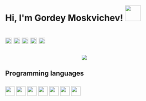 
<h1> Hi, I'm Gordey Moskvichev! <img src="http://i.piccy.info/i9/86e928ecfd4eac3881c79d0e4ec2d60e/1604850759/77114/1389629/84163Snymok_ekrana_2020_11_08_v_18_57_56.png" width="50"><h1>
<p>
    <a href="https://vk.com/id219052655" alt="Vkontakte"><img src="http://i.piccy.info/i9/0189d6ae0d8358ac45be8e531964bbc4/1604854045/10646/1389629/vk.png" width="20"></a>
    <a href="https://t.me/gordeyms" alt="Telegram"><img src="http://i.piccy.info/i9/e5341ace660b14871c5654806471b2c3/1604853728/15432/1389629/37799telegram.png" width="20"></a>
    <a href="https://join.skype.com/invite/fcz8eNJbUb5p" alt="Skype"><img src="http://i.piccy.info/i9/a42f62beb666248380caeed25468ea32/1604854121/17392/1389629/9511skype.png" width="20"></a>
    <a href="https://wa.me/79687975261/" alt="Whatsapp"><img src="http://i.piccy.info/i9/e4bf1583c2ba8ae52863de4dc1367d55/1604854159/18262/1389629/whatsapp.png" width="20"></a>
    <a href="mailto:gordey.moskvichev@gmail.com" alt="Email"><img src="http://i.piccy.info/i9/f6cf9885ab9384c6f1a4dec2ba31fa10/1604854653/5050/1389629/gmail_logo.png" width="20"></a>
 <p>
 <div align="center">
	<img src="https://github.com/FunctionalGordun/FunctionalGordun/blob/main/2.gif">
</div>
<h2>Programming languages<h2>
        <img src="http://i.piccy.info/i9/9cecb416b0e3323928958bcb9c75dc92/1604855994/24758/1389629/c.png" width="30">
        <img src="http://i.piccy.info/i9/5162ca42b0d170e13745e691746ed98b/1604856026/29965/1389629/37897c_1_.png"
             width="30">
        <img src="http://i.piccy.info/i9/2324934fef034b6ae4a4f4779ce6ff2d/1604856061/21008/1389629/php.png" width="30">
        <img src="http://i.piccy.info/i9/ed77024433fe1abeab2f87aabcc78732/1604856083/21271/1389629/html_5.png" width="30">
        <img src="http://i.piccy.info/i9/3e7e93fed8a913638df717e3c6984359/1604856115/20979/1389629/css.png" width="30">
        <img src="http://i.piccy.info/i9/81594c5883cbabf2e1f62c56b6318c30/1604856136/20062/1389629/javascript.png" width="30">
        <img src="http://i.piccy.info/i9/ecadfc32a3f9153830c8ac62dc7a4e8a/1604856155/28778/1389629/gnu_bash.png" width="30">
<!-- <div class="codewar"> // как будет 5 ката поставлюe 
<br>
<img src="https://www.codewars.com/users/Gordun/badges/small" >
</div> -->
<!--
